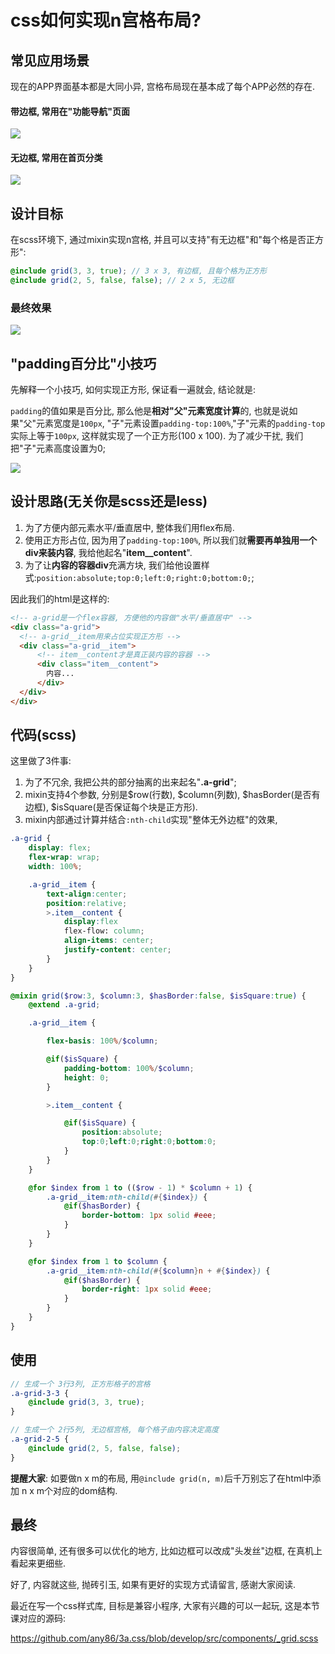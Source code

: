# css如何实现n宫格布局?


## 常见应用场景
现在的APP界面基本都是大同小异, 宫格布局现在基本成了每个APP必然的存在.

#### 带边框, 常用在"功能导航"页面
![](https://ws1.sinaimg.cn/large/005IQkzXly1g6fg9kj8w0j30d60kcdjz.jpg)


#### 无边框, 常用在首页分类
![](https://ws1.sinaimg.cn/large/005IQkzXly1g6fg81wr3xj30b10bz793.jpg)


## 设计目标
在scss环境下, 通过mixin实现n宫格, 并且可以支持"有无边框"和"每个格是否正方形":
```scss
@include grid(3, 3, true); // 3 x 3, 有边框, 且每个格为正方形
@include grid(2, 5, false, false); // 2 x 5, 无边框
```
### 最终效果
![](https://ws1.sinaimg.cn/large/005IQkzXly1g6fftokrmcj30cn0lf3zk.jpg)

## "padding百分比"小技巧
先解释一个小技巧, 如何实现正方形, 保证看一遍就会, 结论就是: 

`padding`的值如果是百分比, 那么他是**相对"父"元素宽度计算**的, 也就是说如果"父"元素宽度是`100px`, "子"元素设置`padding-top:100%`,"子"元素的`padding-top`实际上等于`100px`, 这样就实现了一个正方形(100 x 100). 为了减少干扰, 我们把"子"元素高度设置为0;

![](https://ws1.sinaimg.cn/large/005IQkzXly1g6fhnfp0f6j30jx0c9dgq.jpg)


## 设计思路(无关你是scss还是less)
1. 为了方便内部元素水平/垂直居中, 整体我们用flex布局.
2. 使用正方形占位, 因为用了`padding-top:100%`, 所以我们就**需要再单独用一个div来装内容**, 我给他起名"**item__content**". 
3. 为了让**内容的容器div**充满方块, 我们给他设置样式:`position:absolute;top:0;left:0;right:0;bottom:0;`;

因此我们的html是这样的:
```html
<!-- a-grid是一个flex容器, 方便他的内容做"水平/垂直居中" -->
<div class="a-grid">
  <!-- a-grid__item用来占位实现正方形 -->
  <div class="a-grid__item">
      <!-- item__content才是真正装内容的容器 -->
      <div class="item__content">
        内容...
      </div>
  </div>
</div>
```


## 代码(scss)
这里做了3件事:
1. 为了不冗余, 我把公共的部分抽离的出来起名"**.a-grid**";
2. mixin支持4个参数, 分别是\$row(行数), \$column(列数), \$hasBorder(是否有边框), \$isSquare(是否保证每个块是正方形).
3. mixin内部通过计算并结合`:nth-child`实现"整体无外边框"的效果, 

```scss
.a-grid {
    display: flex;
    flex-wrap: wrap;
    width: 100%;

    .a-grid__item {
        text-align:center;
        position:relative;
        >.item__content {
            display:flex
            flex-flow: column;
            align-items: center;
            justify-content: center;
        }
    }
}

@mixin grid($row:3, $column:3, $hasBorder:false, $isSquare:true) {
    @extend .a-grid;

    .a-grid__item {

        flex-basis: 100%/$column;

        @if($isSquare) {
            padding-bottom: 100%/$column;
            height: 0;
        }

        >.item__content {

            @if($isSquare) {
                position:absolute;
                top:0;left:0;right:0;bottom:0;
            }
        }
    }

    @for $index from 1 to (($row - 1) * $column + 1) {
        .a-grid__item:nth-child(#{$index}) {
            @if($hasBorder) {
                border-bottom: 1px solid #eee;
            }
        }
    }

    @for $index from 1 to $column {
        .a-grid__item:nth-child(#{$column}n + #{$index}) {
            @if($hasBorder) {
                border-right: 1px solid #eee;
            }
        }
    }
}
```

## 使用

```scss
// 生成一个 3行3列, 正方形格子的宫格
.a-grid-3-3 {
    @include grid(3, 3, true);
}

// 生成一个 2行5列, 无边框宫格, 每个格子由内容决定高度
.a-grid-2-5 {
    @include grid(2, 5, false, false);
}
```
**提醒大家**: 如要做n x m的布局, 用`@include grid(n, m)`后千万别忘了在html中添加 n x m个对应的dom结构.


## 最终
内容很简单, 还有很多可以优化的地方, 比如边框可以改成"头发丝"边框, 在真机上看起来更细些.

好了, 内容就这些, 抛砖引玉, 如果有更好的实现方式请留言, 感谢大家阅读.

最近在写一个css样式库, 目标是兼容小程序, 大家有兴趣的可以一起玩, 这是本节课对应的源码:

https://github.com/any86/3a.css/blob/develop/src/components/_grid.scss